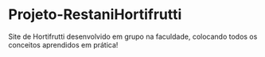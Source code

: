 # Projeto-RestaniHortifrutti

Site de Hortifrutti desenvolvido em grupo na faculdade, colocando todos os conceitos aprendidos em prática!
